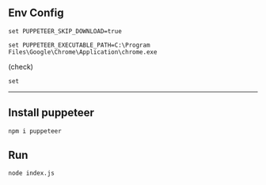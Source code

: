 ## Env Config

```set PUPPETEER_SKIP_DOWNLOAD=true```

```set PUPPETEER_EXECUTABLE_PATH=C:\Program Files\Google\Chrome\Application\chrome.exe```


(check)

```set```


-------------------------------


## Install puppeteer

```npm i puppeteer ```


## Run

```node index.js```